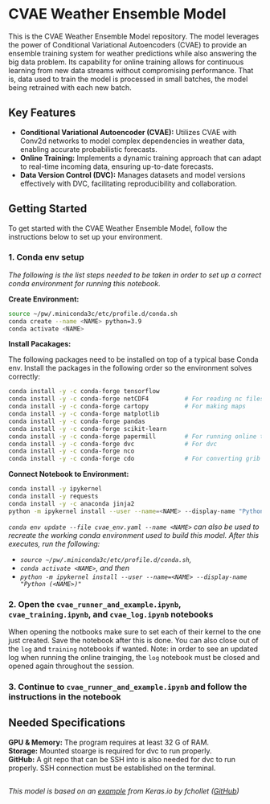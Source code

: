 # CVAE Weather Ensemble Model

This is the CVAE Weather Ensemble Model repository. The model leverages the power of Conditional Variational Autoencoders (CVAE) to provide an ensemble training system for weather predictions while also answering the big data problem. Its capability for online training allows for continuous learning from new data streams without compromising performance. That is, data used to train the model is processed in small batches, the model being retrained with each new batch. 

## Key Features

* **Conditional Variational Autoencoder (CVAE):** Utilizes CVAE with Conv2d networks to model complex dependencies in weather data, enabling accurate probabilistic forecasts.
* **Online Training:** Implements a dynamic training approach that can adapt to real-time incoming data, ensuring up-to-date forecasts.
* **Data Version Control (DVC):** Manages datasets and model versions effectively with DVC, facilitating reproducibility and collaboration.

## Getting Started

To get started with the CVAE Weather Ensemble Model, follow the instructions below to set up your environment.

### 1. Conda env setup
*The following is the list steps needed to be taken in order to set up a correct conda environment for running this notebook.*

**Create Environment:**
```bash
source ~/pw/.miniconda3c/etc/profile.d/conda.sh
conda create --name <NAME> python=3.9
conda activate <NAME>
```

**Install Pacakages:** 

The following packages need to be installed on top of a typical base Conda env. Install the packages in the following order so the environment solves correctly:
```bash
conda install -y -c conda-forge tensorflow
conda install -y -c conda-forge netCDF4          # For reading nc files
conda install -y -c conda-forge cartopy          # For making maps
conda install -y -c conda-forge matplotlib
conda install -y -c conda-forge pandas
conda install -y -c conda-forge scikit-learn
conda install -y -c conda-forge papermill        # For running online training
conda install -y -c conda-forge dvc              # For dvc
conda install -y -c conda-forge nco
conda install -y -c conda-forge cdo              # For converting grib to nc
```
**Connect Notebook to Environment:**
```bash
conda install -y ipykernel
conda install -y requests
conda install -y -c anaconda jinja2
python -m ipykernel install --user --name=<NAME> --display-name "Python (<NAME>)"
```

*`conda env update --file cvae_env.yaml --name <NAME>` can also be used to recreate the working conda environment used to build this model. After this executes, run the following:*
* *`source ~/pw/.miniconda3c/etc/profile.d/conda.sh`,*
* *`conda activate <NAME>`, and then* 
* *`python -m ipykernel install --user --name=<NAME> --display-name "Python (<NAME>)"`* 

### 2. Open the `cvae_runner_and_example.ipynb`, `cvae_training.ipynb`, and `cvae_log.ipynb` notebooks

When opening the notbooks make sure to set each of their kernel to the one just created. Save the notebook after this is done. You can also close out of the `log` and `training` notebooks if wanted. Note: in order to see an updated log when running the online trainging, the `log` notebook must be closed and opened again throughout the session.

### 3. Continue to `cvae_runner_and_example.ipynb` and follow the instructions in the notebook

## Needed Specifications
**GPU & Memory:** The program requires at least 32 G of RAM.\
**Storage:** Mounted stoarge is required for dvc to run properly.\
**GitHub:** A git repo that can be SSH into is also needed for dvc to run properly. SSH connection must be established on the terminal.

##

*This model is based on an [example](https://keras.io/examples/generative/vae/) from Keras.io by fchollet ([GitHub](https://github.com/keras-team/keras-io/blob/master/examples/generative/vae.py))*
